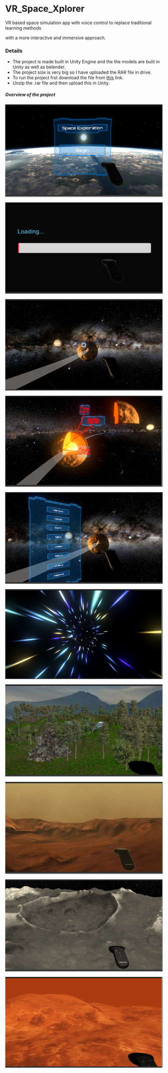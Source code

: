 # VR_Space_Xplorer

VR based space simulation app with voice control  to replace traditional learning methods

with a more interactive and immersive approach.

### **Details**

* The project is made built in Unity Engine and the the models are bulit in Unity as well as belender.
* The project size is very big so I have uploaded the RAR file in drive.
* To run the project frst download the file from [this](https://drive.google.com/file/d/17vwVHaql56WEw6-Z26zz7UBGswMzbqBh/view?usp=sharing) link.
* Unzip the .rar file and then upload this in Unity.

##### Overview of the project

![Main Menu](.\Project_screenshots\MainMenu.PNG)

![Loading](Project_Screenshots\LoadingScreen.PNG)

![Space Explorer](Project_Screenshots\SpaceExplorer.PNG)

![Warpping](Project_Screenshots\InnerCoreInfo.PNG)

![Teleport](Project_Screenshots\TeleportPanel.PNG)

![Warpping](Project_Screenshots\TeleportEffect.PNG)

![Earth](Project_Screenshots\Earth.PNG)

![Warpping](Project_Screenshots\Mars.PNG)

![Warpping](Project_Screenshots\Mercury.PNG)

![Warpping](Project_Screenshots\Venus.PNG)
